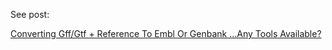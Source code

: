 

See post:

[Converting Gff/Gtf + Reference To Embl Or Genbank ...Any Tools Available?][72220]

[72220]: https://www.biostars.org/p/72220/


